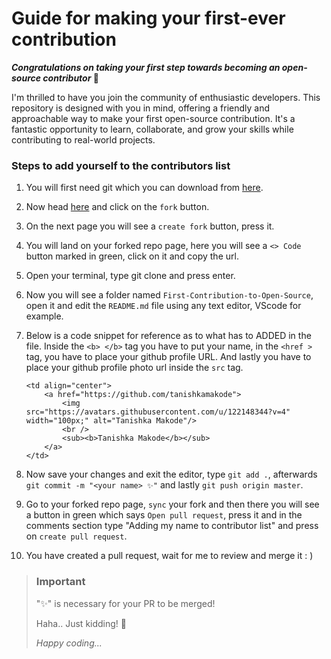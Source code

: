 # Guide for making your first-ever contribution

<b><i> Congratulations on taking your first step towards becoming an open-source contributor </i></b> 🚀

I'm thrilled to have you join the community of enthusiastic developers. This repository is designed with you in mind, offering a friendly and approachable way to make your first open-source contribution. It's a fantastic opportunity to learn, collaborate, and grow your skills while contributing to real-world projects.

### Steps to add yourself to the contributors list

1) You will first need git which you can download from [here](https://git-scm.com/downloads).

2) Now head [here](https://github.com/tanishkamakode/First-Contribution-to-Open-source) and click on the `fork` button.

3) On the next page you will see a `create fork` button, press it.

4) You will land on your forked repo page, here you will see a `<> Code` button marked in green, click on it and copy the url.

5) Open your terminal, type git clone <url you copied> and press enter.

6) Now you will see a folder named `First-Contribution-to-Open-Source`, open it and edit the `README.md` file using any text editor, VScode for example.

7) Below is a code snippet for reference as to what has to ADDED in the file. Inside the `<b> </b>` tag you have to put your name, in the `<href >` tag, you have to place your github profile URL. And lastly you have to place your github profile photo url inside the `src` tag.

   ```
   <td align="center">
       <a href="https://github.com/tanishkamakode">
           <img src="https://avatars.githubusercontent.com/u/122148344?v=4" width="100px;" alt="Tanishka Makode"/>
           <br />
           <sub><b>Tanishka Makode</b></sub>
       </a>
   </td>
   ```

8) Now save your changes and exit the editor, type `git add .`, afterwards `git commit -m "<your name> ✨"` and lastly `git push origin master`.

9) Go to your forked repo page, `sync` your fork and then there you will see a button in green which says `Open pull request`, press it and in the comments section type "Adding my name to contributor list" and press on `create pull request`.

10) You have created a pull request, wait for me to review and merge it : )

<!-- condensed for clarity! -->
<blockquote class="callout callout_default" theme="🎅">
  <h3>Important</h3>
  <p>"✨" is necessary for your PR to be merged!</p>
  <p>Haha.. Just kidding! 🤭</p>
  <p><i>Happy coding...<i></p>
</blockquote>
